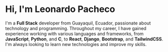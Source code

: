# Hi, I'm Leonardo Pacheco

I'm a **Full Stack** developer from Guayaquil, Ecuador, passionate about technology and programming. Throughout my career, I have gained experience working with various languages and frameworks, from **JavaScript**, **Python**, and **C**, to **React**, **Django**, **Bootstrap**, and **TailwindCSS**. I'm always looking to learn new technologies and improve my skills.
